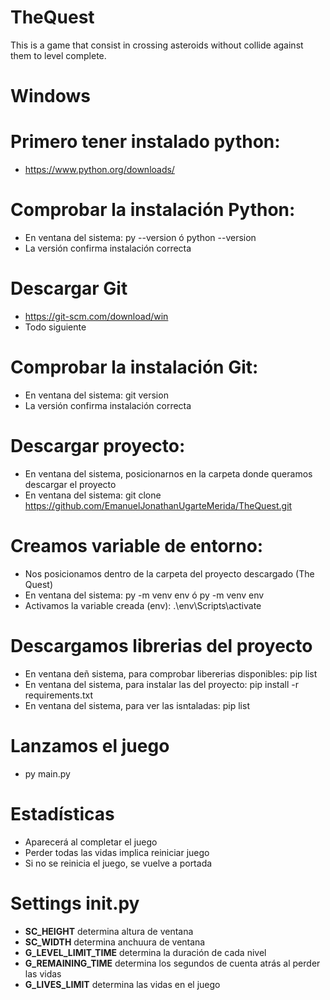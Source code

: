 # TheQuest
This is a game that consist in crossing asteroids without collide against them to level complete.

# Windows
# Primero tener instalado python: 
- https://www.python.org/downloads/

# Comprobar la instalación Python:
- En ventana del sistema: py --version ó python --version
- La versión confirma instalación correcta

# Descargar Git 
- https://git-scm.com/download/win
- Todo siguiente

# Comprobar la instalación Git:
- En ventana del sistema: git version
- La versión confirma instalación correcta

# Descargar proyecto:
- En ventana del sistema, posicionarnos en la carpeta donde queramos descargar el proyecto
- En ventana del sistema: git clone https://github.com/EmanuelJonathanUgarteMerida/TheQuest.git

# Creamos variable de entorno:
- Nos posicionamos dentro de la carpeta del proyecto descargado (The Quest)
- En ventana del sistema: py -m venv env ó py -m venv env
- Activamos la variable creada (env): .\env\Scripts\activate

# Descargamos librerias del proyecto
- En ventana deñ sistema, para comprobar libererias disponibles: pip list
- En ventana del sistema, para instalar las del proyecto: pip install -r requirements.txt
- En ventana del sistema, para ver las isntaladas: pip list

# Lanzamos el juego
- py main.py

# Estadísticas
- Aparecerá al completar el juego
- Perder todas las vidas implica reiniciar juego
- Si no se reinicia el juego, se vuelve a portada

# Settings __init__.py
- **SC_HEIGHT** determina altura de ventana
- **SC_WIDTH** determina anchuura de ventana
- **G_LEVEL_LIMIT_TIME** determina la duración de cada nivel
- **G_REMAINING_TIME** determina los segundos de cuenta atrás al perder las vidas
- **G_LIVES_LIMIT** determina las vidas en el juego

